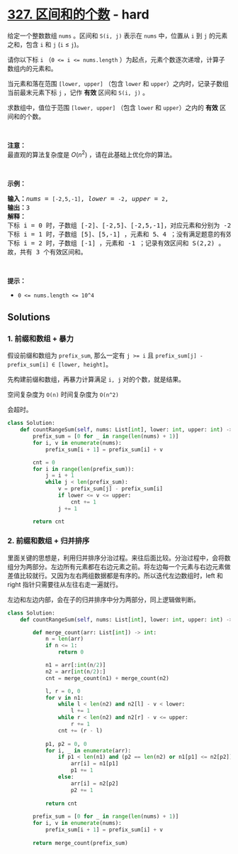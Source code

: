 # [327. 区间和的个数](https://leetcode-cn.com/problems/count-of-range-sum/) - hard

<p>给定一个整数数组 <code>nums</code> 。区间和 <code>S(i, j)</code> 表示在 <code>nums</code> 中，位置从 <code>i</code> 到 <code>j</code> 的元素之和，包含 <code>i</code> 和 <code>j</code> (<code>i</code> ≤ <code>j</code>)。</p>

<p>请你以下标 <code>i</code> （<code>0 <= i <= nums.length</code> ）为起点，元素个数逐次递增，计算子数组内的元素和。</p>

<p>当元素和落在范围 <code>[lower, upper]</code> （包含 <code>lower</code> 和 <code>upper</code>）之内时，记录子数组当前最末元素下标 <code>j</code> ，记作 <strong>有效</strong> 区间和 <code>S(i, j)</code> 。</p>

<p>求数组中，值位于范围 <code>[lower, upper]</code> （包含 <code>lower</code> 和 <code>upper</code>）之内的 <strong>有效</strong> 区间和的个数。</p>

<p> </p>

<p><strong>注意：</strong><br />
最直观的算法复杂度是 <em>O</em>(<em>n</em><sup>2</sup>) ，请在此基础上优化你的算法。</p>

<p> </p>

<p><strong>示例：</strong></p>

<pre>
<strong>输入：</strong><em>nums</em> = <code>[-2,5,-1]</code>, <em>lower</em> = <code>-2</code>, <em>upper</em> = <code>2</code>,
<strong>输出：</strong>3 
<strong>解释：</strong>
下标 i = 0 时，子数组 [-2]、[-2,5]、[-2,5,-1]，对应元素和分别为 -2、3、2 ；其中 -2 和 2 落在范围 [lower = -2, upper = 2] 之间，因此记录有效区间和 S(0,0)，S(0,2) 。
下标 i = 1 时，子数组 [5]、[5,-1] ，元素和 5、4 ；没有满足题意的有效区间和。
下标 i = 2 时，子数组 [-1] ，元素和 -1 ；记录有效区间和 S(2,2) 。
故，共有 3 个有效区间和。</pre>

<p> </p>

<p><strong>提示：</strong></p>

<ul>
	<li><code>0 <= nums.length <= 10^4</code></li>
</ul>


## Solutions

### 1. 前缀和数组 + 暴力

假设前缀和数组为 `prefix_sum`, 那么一定有 `j >= i` 且 `prefix_sum[j] - prefix_sum[i] ∈ [lower, height]`。

先构建前缀和数组，再暴力计算满足 `i, j` 对的个数，就是结果。

空间复杂度为 `O(n)` 时间复杂度为 `O(n^2)`

会超时。

```python
class Solution:
    def countRangeSum(self, nums: List[int], lower: int, upper: int) -> int:
        prefix_sum = [0 for _ in range(len(nums) + 1)]
        for i, v in enumerate(nums):
            prefix_sum[i + 1] = prefix_sum[i] + v

        cnt = 0
        for i in range(len(prefix_sum)):
            j = i + 1
            while j < len(prefix_sum):
                v = prefix_sum[j] - prefix_sum[i]
                if lower <= v <= upper:
                    cnt += 1
                j += 1

        return cnt
```

### 2. 前缀和数组 + 归并排序

里面关键的思想是，利用归并排序分治过程。来往后面比较。分治过程中，会将数组分为两部分。左边所有元素都在右边元素之前。将左边每一个元素与右边元素做差值比较就行。又因为左右两组数据都是有序的。所以迭代左边数组时，left 和 right 指针只需要往从左往右走一遍就行。

左边和左边内部，会在子的归并排序中分为两部分，同上逻辑做判断。

```python
class Solution:
    def countRangeSum(self, nums: List[int], lower: int, upper: int) -> int:

        def merge_count(arr: List[int]) -> int:
            n = len(arr)
            if n <= 1:
                return 0

            n1 = arr[:int(n/2)]
            n2 = arr[int(n/2):]
            cnt = merge_count(n1) + merge_count(n2)

            l, r = 0, 0
            for v in n1:
                while l < len(n2) and n2[l] - v < lower:
                    l += 1
                while r < len(n2) and n2[r] - v <= upper:
                    r += 1
                cnt += (r - l)
            
            p1, p2 = 0, 0
            for i, _ in enumerate(arr):
                if p1 < len(n1) and (p2 == len(n2) or n1[p1] <= n2[p2]):
                    arr[i] = n1[p1]
                    p1 += 1
                else:
                    arr[i] = n2[p2]
                    p2 += 1
            
            return cnt
        
        prefix_sum = [0 for _ in range(len(nums) + 1)] 
        for i, v in enumerate(nums):
            prefix_sum[i + 1] = prefix_sum[i] + v
        
        return merge_count(prefix_sum)
```